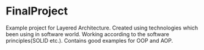 # FinalProject
Example project for Layered Architecture.
Created using technologies which been using in software world.
Working according to the software principles(SOLID etc.).
Contains good examples for OOP and AOP.
